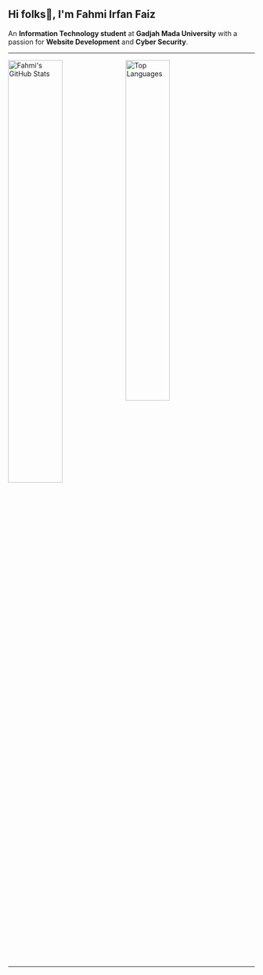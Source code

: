## Hi folks👋, I'm Fahmi Irfan Faiz  
An **Information Technology student** at **Gadjah Mada University** with a passion for **Website Development** and **Cyber Security**.

---

<img align="left" width="47%" src="https://github-readme-stats.vercel.app/api?username=fahmiirfanfaiz&show_icons=true&theme=radical" alt="Fahmi's GitHub Stats"/>
<img align="left" width="42.2%" src="https://github-readme-stats.vercel.app/api/top-langs/?username=fahmiirfanfaiz&layout=compact&theme=radical" alt="Top Languages"/>

<br clear="left"/>

---



